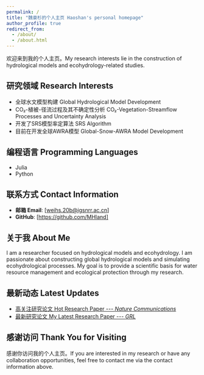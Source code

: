 ```yaml
---
permalink: /
title: "魏豪杉的个人主页 Haoshan's personal homepage"
author_profile: true
redirect_from: 
  - /about/
  - /about.html
---
```



欢迎来到我的个人主页。My research interests lie in the construction of hydrological models and ecohydrology-related studies.

## 研究领域 Research Interests

- 全球水文模型构建 Global Hydrological Model Development
- CO₂-植被-径流过程及其不确定性分析 CO₂-Vegetation-Streamflow Processes and Uncertainty Analysis
- 开发了SRS模型率定算法 SRS Algorithm
- 目前在开发全球AWRA模型 Global-Snow-AWRA Model Development

## 编程语言 Programming Languages

- Julia
- Python

## 联系方式 Contact Information

- **邮箱 Email**: [weihs.20b@igsnrr.ac.cn]
- **GitHub**: [https://github.com/MHland]

## 关于我 About Me

I am a researcher focused on hydrological models and ecohydrology. I am passionate about constructing global hydrological models and simulating ecohydrological processes. My goal is to provide a scientific basis for water resource management and ecological protection through my research.

## 最新动态 Latest Updates

- [高关注研究论文 Hot Research Paper --- *Nature Communications*](https://doi.org/10.1038/s41467-024-53879-x)
- [最新研究论文 My Latest Research Paper --- *GRL*](https://agupubs.onlinelibrary.wiley.com/doi/10.1029/2024GL113685)

## 感谢访问 Thank You for Visiting

感谢你访问我的个人主页。If you are interested in my research or have any collaboration opportunities, feel free to contact me via the contact information above.

